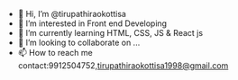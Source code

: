 - 👋 Hi, I’m @tirupathiraokottisa
- 👀 I’m interested in Front end Developing
- 🌱 I’m currently learning HTML, CSS, JS & React js
- 💞️ I’m looking to collaborate on ...
- 📫 How to reach me contact:9912504752,tirupathiraokottisa1998@gmail.com

<!---
tirupathiraokottisa/tirupathiraokottisa is a ✨ special ✨ repository because its `README.md` (this file) appears on your GitHub profile.
You can click the Preview link to take a look at your changes.
--->
